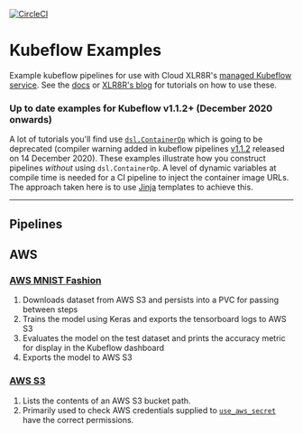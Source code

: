 [![CircleCI](https://circleci.com/gh/CloudXLR8R/kubeflow-examples.svg?style=svg)](https://circleci.com/gh/CloudXLR8R/kubeflow-examples)

# Kubeflow Examples
Example kubeflow pipelines for use with Cloud XLR8R's [managed Kubeflow service](https://cloudxlr8r.com/kubeflow). See the [docs](https://docs.cloudxlr8r.com/) or [XLR8R's blog](https://cloudxlr8r.com/blog) for tutorials on how to use these.


### Up to date examples for Kubeflow v1.1.2+ (December 2020 onwards)
A lot of tutorials you'll find use [`dsl.ContainerOp`](https://kubeflow-pipelines.readthedocs.io/en/stable/source/kfp.dsl.html#kfp.dsl.ContainerOp) which is going to be deprecated (compiler warning added in kubeflow pipelines [v1.1.2](https://github.com/kubeflow/pipelines/blob/1.2.0/CHANGELOG.md#112-2020-12-14) released on 14 December 2020). These examples illustrate how you construct pipelines *without* using `dsl.ContainerOp`. A level of dynamic variables at compile time is needed for a CI pipeline to inject the container image URLs. The approach taken here is to use [Jinja](https://github.com/pallets/jinja) templates to achieve this.

-----------------------------------------------------------

## Pipelines

## AWS
### [AWS MNIST Fashion](./pipelines/aws_mnist.py)
1. Downloads dataset from AWS S3 and persists into a PVC for passing between steps
2. Trains the model using Keras and exports the tensorboard logs to AWS S3
3. Evaluates the model on the test dataset and prints the accuracy metric for display in the Kubeflow dashboard
4. Exports the model to AWS S3
### [AWS S3](./pipelines/aws_s3.py)
1. Lists the contents of an AWS S3 bucket path.
2. Primarily used to check AWS credentials supplied to [`use_aws_secret`](https://kubeflow-pipelines.readthedocs.io/en/stable/source/kfp.extensions.html?highlight=use_aws_secret#kfp.aws.use_aws_secret) have the correct permissions.
